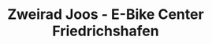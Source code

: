 ---
title: "Zweirad Joos - E-Bike Center Friedrichshafen"
url: /immenstaad-am-bodensee/zweirad-joos-e-bike-center-friedrichshafen/
shop: Fahrrad
---